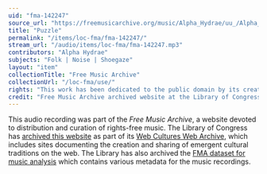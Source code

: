 ```yaml
---
uid: "fma-142247"
source_url: "https://freemusicarchive.org/music/Alpha_Hydrae/uu_/Alpha_Hydrae_-_Alpha_Hydrae_-_uu__-_08_Puzzle"
title: "Puzzle"
permalink: "/items/loc-fma/fma-142247/"
stream_url: "/audio/items/loc-fma/fma-142247.mp3"
contributors: "Alpha Hydrae"
subjects: "Folk | Noise | Shoegaze"
layout: "item"
collectionTitle: "Free Music Archive"
collectionUrl: "/loc-fma/use/"
rights: "This work has been dedicated to the public domain by its creator, thus is free to use and reuse without restriction. You can copy, modify, distribute and perform the work, even for commercial purposes, all without asking permission. Attribution is recommended but not required."
credit: "Free Music Archive archived website at the Library of Congress, Web Archives Division."
---
```


This audio recording was part of the _Free Music Archive_, a website devoted to distribution and curation of rights-free music. The Library of Congress has [archived this website](https://www.loc.gov/item/lcwaN0026492/) as part of its [Web Cultures Web Archive](https://www.loc.gov/collections/web-cultures-web-archive/about-this-collection/), which includes sites documenting the creation and sharing of emergent cultural traditions on the web. The Library has also archived the [FMA dataset for music analysis](https://catalog.loc.gov/vwebv/search?searchCode=LCCN&searchArg=2018655052&searchType=1&permalink=y) which contains various metadata for the music recordings.